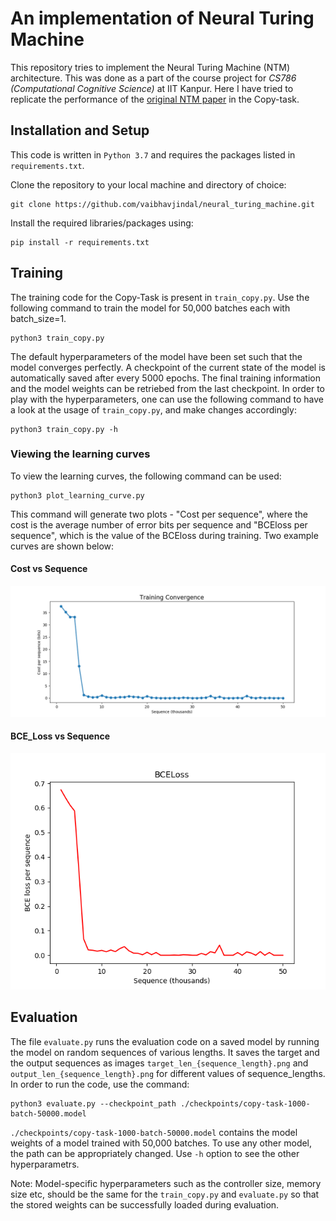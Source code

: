 # An implementation of Neural Turing Machine
This repository tries to implement the Neural Turing Machine (NTM) architecture. This was done as a part of the course project for *CS786 (Computational Cognitive Science)* at IIT Kanpur. Here I have tried to replicate the performance of the [original NTM paper](https://arxiv.org/abs/1410.5401) in the Copy-task.

## Installation and Setup
This code is written in `Python 3.7` and requires the packages listed in `requirements.txt`.

Clone the repository to your local machine and directory of choice:
```
git clone https://github.com/vaibhavjindal/neural_turing_machine.git
```
Install the required libraries/packages using:
```
pip install -r requirements.txt
```

## Training 
The training code for the Copy-Task is present in `train_copy.py`. Use the following command to train the model for 50,000 batches each with batch_size=1.
```
python3 train_copy.py
```
The default hyperparameters of the model have been set such that the model converges perfectly. A checkpoint of the current state of the model is automatically saved after every 5000 epochs. The final training information and the model weights can be retriebed from the last checkpoint. In order to play with the hyperparameters, one can use the following command to have a look at the usage of `train_copy.py`, and make changes accordingly:
```
python3 train_copy.py -h
```

### Viewing the learning curves
To view the learning curves, the following command can be used:
```
python3 plot_learning_curve.py
```
This command will generate two plots - "Cost per sequence", where the cost is the average number of error bits per sequence and "BCEloss per sequence", which is the value of the BCEloss during training. Two example curves are shown below:
#### Cost vs Sequence
![cost_vs_seq](./results/cost_vs_seq.png)
#### BCE_Loss vs Sequence
![loss_vs_seq](./results/loss_vs_seq.png)


## Evaluation
The file `evaluate.py` runs the evaluation code on a saved model by running the model on random sequences of various lengths. It saves the target and the output sequences as images `target_len_{sequence_length}.png` and `output_len_{sequence_length}.png` for different values of sequence_lengths. In order to run the code, use the command:
```
python3 evaluate.py --checkpoint_path ./checkpoints/copy-task-1000-batch-50000.model
```
`./checkpoints/copy-task-1000-batch-50000.model` contains the model weights of a model trained with 50,000 batches. To use any other model, the path can be appropriately changed. Use `-h` option to see the other hyperparametrs.

 Note: Model-specific hyperparameters such as the controller size, memory size etc, should be the same for the `train_copy.py` and `evaluate.py` so that the stored weights can be successfully loaded during evaluation.
